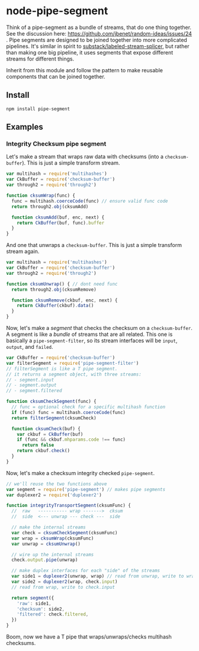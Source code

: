 # node-pipe-segment

Think of a pipe-segment as a bundle of streams, that do one thing together. See the discussion here: https://github.com/jbenet/random-ideas/issues/24 . Pipe segments are designed to be joined together into more complicated pipelines. It's similar in spirit to [substack/labeled-stream-splicer](https://github.com/substack/labeled-stream-splicer), but rather than making one big pipeline, it uses segments that expose different streams for different things.

Inherit from this module and follow the pattern to make reusable components that can be joined together.

## Install

```
npm install pipe-segment
```

## Examples


### Integrity Checksum pipe segment

Let's make a stream that wraps raw data with checksums (into a `checksum-buffer`). This is just a simple transform stream.

```js
var multihash = require('multihashes')
var CkBuffer = require('checksum-buffer')
var through2 = require('through2')

function cksumWrap(func) {
  func = multihash.coerceCode(func) // ensure valid func code
  return through2.obj(cksumAdd)

  function cksumAdd(buf, enc, next) {
    return CkBuffer(buf, func).buffer
  }
}
```

And one that unwraps a `checksum-buffer`. This is just a simple transform stream again.

```js
var multihash = require('multihashes')
var CkBuffer = require('checksum-buffer')
var through2 = require('through2')

function cksumUnwrap() { // dont need func
  return through2.obj(cksumRemove)

  function cksumRemove(ckbuf, enc, next) {
    return CkBuffer(ckbuf).data()
  }
}
```

Now, let's make a _segment_ that checks the checksum on a `checksum-buffer`. A segment is like a _bundle_ of streams that are all related. This one is basically a `pipe-segment-filter`, so its stream interfaces will be `input`, `output`, and `failed`.

```js
var CkBuffer = require('checksum-buffer')
var filterSegment = require('pipe-segment-filter')
// filterSegment is like a T pipe segment.
// it returns a segment object, with three streams:
// - segment.input
// - segment.output
// - segment.filtered

function cksumCheckSegment(func) {
  // func = optional check for a specific multihash function
  if (func) func = multihash.coerceCode(func)
  return filterSegment(cksumCheck)

  function cksumCheck(buf) {
    var ckbuf = CkBuffer(buf)
    if (func && ckbuf.mhparams.code !== func)
      return false
    return ckbuf.check()
  }
}
```

Now, let's make a checksum integrity checked `pipe-segment`.

```js
// we'll reuse the two functions above
var segment = require('pipe-segment') // makes pipe segments
var duplexer2 = require('duplexer2')

function integrityTransportSegment(cksumFunc) {
  //  raw   ----------- wrap ------->  cksum
  //  side  <--- unwrap --- check ---  side

  // make the internal streams
  var check = cksumCheckSegment(cksumFunc)
  var wrap = cksumWrap(cksumFunc)
  var unwrap = cksumUnwrap()

  // wire up the internal streams
  check.output.pipe(unwrap)

  // make duplex interfaces for each "side" of the streams
  var side1 = duplexer2(unwrap, wrap) // read from unwrap, write to wrap
  var side2 = duplexer2(wrap, check.input)
  // read from wrap, write to check.input

  return segment({
    'raw': side1,
    'checksum': side2,
    'filtered': check.filtered,
  })
}
```

Boom, now we have a T pipe that wraps/unwraps/checks multihash checksums.
